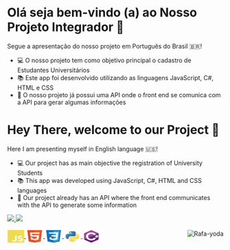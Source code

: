 # Olá seja bem-vindo (a) ao Nosso Projeto Integrador 👋 
Segue a apresentação do nosso projeto em Português do Brasil 🇧🇷!

- 💻 O nosso projeto tem como objetivo principal o cadastro de Estudantes Universitários
- 📚 Este app foi desenvolvido utilizando as linguagens JavaScript, C#, HTML e CSS
- 🔗 O nosso projeto já possui uma API onde o front end se comunica com a API para gerar algumas informações


# Hey There, welcome to our Project 👋
Here I am presenting myself in English language 🇺🇸!
- 💻 Our project has as main objective the registration of University Students
- 📚 This app was developed using JavaScript, C#, HTML and CSS languages
- 🔗 Our project already has an API where the front end communicates with the API to generate some information

 <div>
  <a href="https://github.com/rafaballerini">
  <img height="140em" src="https://github-readme-stats.vercel.app/api?username=andrefalken&show_icons=false&theme=dark&include_all_commits=true&count_private=true"/>
  <img height="140em" src="https://github-readme-stats.vercel.app/api/top-langs/?username=andrefalken&layout=compact&langs_count=7&theme=dark"/>
</div>
  
<div style="display: inline_block"><br>
  <img align="center" alt="Rafa-Js" height="30" width="40" src="https://raw.githubusercontent.com/devicons/devicon/master/icons/javascript/javascript-plain.svg">
  <img align="center" alt="Rafa-HTML" height="30" width="40" src="https://raw.githubusercontent.com/devicons/devicon/master/icons/html5/html5-original.svg">
  <img align="center" alt="Rafa-CSS" height="30" width="40" src="https://raw.githubusercontent.com/devicons/devicon/master/icons/css3/css3-original.svg">
  <img align="center" alt="Rafa-Python" height="30" width="40" src="https://raw.githubusercontent.com/devicons/devicon/master/icons/python/python-original.svg">
  <img align="center" alt="Rafa-Csharp" height="30" width="40" src="https://raw.githubusercontent.com/devicons/devicon/master/icons/csharp/csharp-original.svg">
  <img align="right" alt="Rafa-yoda" src="https://thumbs.gfycat.com/BoringEdibleAmericansaddlebred-max-1mb.gif">   
</div>
